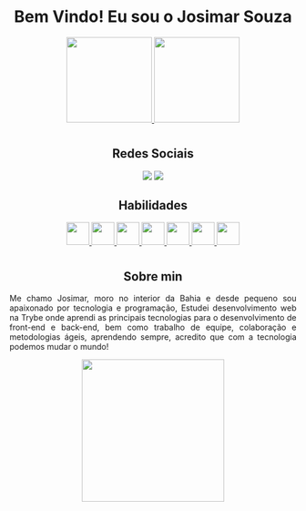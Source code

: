 <div align="center">
  <h1>Bem Vindo! Eu sou o Josimar Souza</h1>
</div>

<div align="center">
  <p>
    <a href="#">
      <img height="150em" src="https://github-readme-stats.vercel.app/api?username=Josimar-Souza&show_icons=true&theme=tokyonight&include_all_commits=true&count_private=true"/>
      <img height="150em" src="https://github-readme-stats.vercel.app/api/top-langs/?username=Josimar-Souza&layout=compact&langs_count=7&theme=tokyonight" />
    </a>
   </p>
</div>

#
<h2 align="center">Redes Sociais</h2>
<div align="center">
  <a href="https://www.linkedin.com/in/josimar-souza-brito/" target="_blank"><img src="https://img.shields.io/badge/LinkedIn-0077B5?style=for-the-badge&logo=linkedin&logoColor=white" /></a>
  <a href="https://pt.stackoverflow.com/users/258024/josimar-souza" target="_blank"><img src="https://img.shields.io/badge/Stack_Overflow-FE7A16?style=for-the-badge&logo=stack-overflow&logoColor=white" /></a>
</div>

<h2 align="center">Habilidades</h2>

<div align="center">
  <a href="#">
    <img width="40px" src="https://cdn.jsdelivr.net/gh/devicons/devicon/icons/javascript/javascript-original.svg" />
    <img width="40px" src="https://cdn.jsdelivr.net/gh/devicons/devicon/icons/css3/css3-original.svg" />
    <img width="40px" src="https://cdn.jsdelivr.net/gh/devicons/devicon/icons/html5/html5-original.svg" />
    <img width="40px" src="https://cdn.jsdelivr.net/gh/devicons/devicon/icons/react/react-original.svg" />
    <img width="40px" src="https://cdn.jsdelivr.net/gh/devicons/devicon/icons/nodejs/nodejs-original.svg" />
    <img width="40px" src="https://cdn.jsdelivr.net/gh/devicons/devicon/icons/mongodb/mongodb-original.svg" />
    <img width="40px" src="https://cdn.jsdelivr.net/gh/devicons/devicon/icons/mysql/mysql-original.svg" />
  </a>
</div>

#

<h2 align="center">Sobre min</h2>
<p align="justify">Me chamo Josimar, moro no interior da Bahia e desde pequeno sou apaixonado por tecnologia e programação, Estudei desenvolvimento web na Trybe onde aprendi as principais tecnologias para o desenvolvimento de front-end e back-end, bem como trabalho de equipe, colaboração e metodologias ágeis, aprendendo sempre, acredito que com a tecnologia podemos mudar o mundo!</p>
<div align="center">
  <img width="250px" src="https://media4.giphy.com/media/IdmZ0ECRI5OzJZwEpT/giphy.webp?cid=ecf05e47rrgemjd8ghd1lwx7thyesharejqv7gbuw4j838ny&rid=giphy.webp&ct=g" />
</div>
